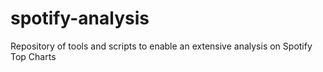 # spotify-analysis
Repository of tools and scripts to enable an extensive analysis on Spotify Top Charts
